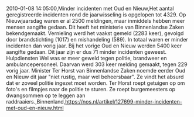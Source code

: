 2010-01-08 14:05:00,Minder incidenten met Oud en Nieuw,Het aantal geregistreerde incidenten rond de jaarwisseling is opgelopen tot 4329. Op Nieuwjaarsdag waren er al 2500 meldingen, maar inmiddels hebben meer mensen aangifte gedaan. Dit heeft het ministerie van Binnenlandse Zaken bekendgemaakt. Vernieling werd het vaakst gemeld (2283 keer), gevolgd door brandstichting (1017) en mishandeling (589). In totaal waren er minder incidenten dan vorig jaar. Bij het vorige Oud en Nieuw werden 5400 keer aangifte gedaan. Dit jaar zijn er dus 71 minder incidenten geweest. Hulpdiensten Wel was er meer geweld tegen politie, brandweer en ambulancepersoneel. Daarvan werd 303 keer melding gemaakt, tegen 229 vorig jaar. Minister Ter Horst van Binnenlandse Zaken noemde eerder Oud en Nieuw dit jaar "niet rustig, maar wel beheersbaar". Ze vindt het absurd dat er zoveel politie ingezet moet worden. Ter Horst roept getuigen op om foto's en filmpjes naar de politie te sturen. Ze roept burgemeesters op dwangsommen op te leggen aan raddraaiers.,Binnenland,https://nos.nl/artikel/127699-minder-incidenten-met-oud-en-nieuw.html